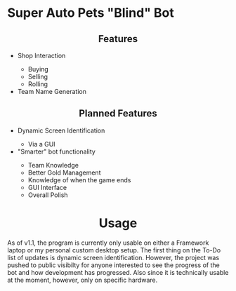 <html>

<h1>
Super Auto Pets "Blind" Bot
</h1>

</hr>

<h2 align="center"> Features </h2>
<ul>
    <li> Shop Interaction </li>
    <ul> <li> Buying </li> <li> Selling </li> <li> Rolling </li> </ul>
    <li> Team Name Generation </li>
</ul>

</hr>

<h2 align="center"> Planned Features </h2>

<ul>
    <li> Dynamic Screen Identification </li>
    <ul> <li>Via a GUI </li> </ul>
    <li> "Smarter" bot functionality </li>
    <ul> <li>Team Knowledge </li> <li> Better Gold Management </li> <li> Knowledge of when the game ends </li> <li> GUI Interface </li> <li> Overall Polish </li>   </ul>
</ul>

</hr>

<h1 align="center"> Usage </h1>
<p> As of v1.1, the program is currently only usable on either a Framework laptop or my personal custom desktop setup. The first thing on the To-Do list of updates is dynamic screen identification. However, the project was pushed to public visibilty for anyone interested to see the progress of the bot and how development has progressed. Also since it is technically usable at the moment, however, only on specific hardware. </p>

</hr>
<h1> </h1>

</html>
